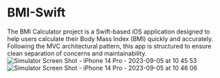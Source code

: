 # BMI-Swift
The BMI Calculator project is a Swift-based iOS application designed to help users calculate their Body Mass Index (BMI) quickly and accurately. Following the MVC architectural pattern, this app is structured to ensure clean separation of concerns and maintainability.
![Simulator Screen Shot - iPhone 14 Pro - 2023-09-05 at 10 45 53](https://github.com/clement89/BMI-Swift/assets/11992113/c39d8a03-06a3-4a6a-9845-a7251cbc3e57)
![Simulator Screen Shot - iPhone 14 Pro - 2023-09-05 at 10 46 06](https://github.com/clement89/BMI-Swift/assets/11992113/3e7eef95-47cb-4cea-bf7f-af55e2a498e8)
